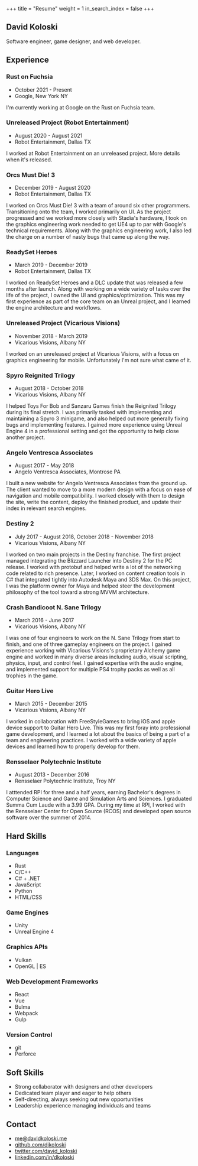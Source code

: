 +++
title = "Resume"
weight = 1
in_search_index = false
+++

## David Koloski

Software engineer, game designer, and web developer.

## Experience

### Rust on Fuchsia

- October 2021 - Present
- Google, New York NY

I'm currently working at Google on the Rust on Fuchsia team.

### Unreleased Project (Robot Entertainment)

- August 2020 - August 2021
- Robot Entertainment, Dallas TX

I worked at Robot Entertainment on an unreleased project. More details when it's released.

### Orcs Must Die! 3

- December 2019 - August 2020
- Robot Entertainment, Dallas TX

I worked on Orcs Must Die! 3 with a team of around six other programmers.
Transitioning onto the team, I worked primarily on UI.
As the project progressed and we worked more closely with Stadia's hardware, I took on the graphics engineering work needed to get UE4 up to par with Google's technical requirements.
Along with the graphics engineering work, I also led the charge on a number of nasty bugs that came up along the way.

### ReadySet Heroes

- March 2019 - December 2019
- Robot Entertainment, Dallas TX

I worked on ReadySet Heroes and a DLC update that was released a few months after launch.
Along with working on a wide variety of tasks over the life of the project, I owned the UI and graphics/optimization.
This was my first experience as part of the core team on an Unreal project, and I learned the engine architecture and workflows.

### Unreleased Project (Vicarious Visions)

- November 2018 - March 2019
- Vicarious Visions, Albany NY

I worked on an unreleased project at Vicarious Visions, with a focus on graphics engineering for mobile. Unfortunately I'm not sure what came of it.

### Spyro Reignited Trilogy

- August 2018 - October 2018
- Vicarious Visions, Albany NY

I helped Toys For Bob and Sanzaru Games finish the Reignited Trilogy during its final stretch. I was primarily tasked with implementing and maintaining a Spyro 3 minigame, and also helped out more generally fixing bugs and implementing features. I gained more experience using Unreal Engine 4 in a professional setting and got the opportunity to help close another project.

### Angelo Ventresca Associates

- August 2017 - May 2018
- Angelo Ventresca Associates, Montrose PA

I built a new website for Angelo Ventresca Associates from the ground up. The client wanted to move to a more modern design with a focus on ease of navigation and mobile compatibility. I worked closely with them to design the site, write the content, deploy the finished product, and update their index in relevant search engines.

### Destiny 2

- July 2017 - August 2018, October 2018 - November 2018
- Vicarious Visions, Albany NY

I worked on two main projects in the Destiny franchise. The first project managed integrating the Blizzard Launcher into Destiny 2 for the PC release. I worked with protobuf and helped write a lot of the networking code related to rich presence. Later, I worked on content creation tools in C# that integrated tightly into Autodesk Maya and 3DS Max. On this project, I was the platform owner for Maya and helped steer the development philosophy of the tool toward a strong MVVM architecture.

### Crash Bandicoot N. Sane Trilogy

- March 2016 - June 2017
- Vicarious Visions, Albany NY

I was one of four engineers to work on the N. Sane Trilogy from start to finish, and one of three gameplay engineers on the project. I gained experience working with Vicarious Visions's proprietary Alchemy game engine and worked in many diverse areas including audio, visual scripting, physics, input, and control feel. I gained expertise with the audio engine, and implemented support for multiple PS4 trophy packs as well as all trophies in the game.

### Guitar Hero Live

- March 2015 - December 2015
- Vicarious Visions, Albany NY

I worked in collaboration with FreeStyleGames to bring iOS and apple device support to Guitar Hero Live. This was my first foray into professional game development, and I learned a lot about the basics of being a part of a team and engineering practices. I worked with a wide variety of apple devices and learned how to properly develop for them.

### Rensselaer Polytechnic Institute

- August 2013 - December 2016
- Rensselaer Polytechnic Institute, Troy NY

I atttended RPI for three and a half years, earning Bachelor's degrees in Computer Science and Game and Simulation Arts and Sciences. I graduated Summa Cum Laude with a 3.99 GPA. During my time at RPI, I worked with the Rensselaer Center for Open Source (RCOS) and developed open source software over the summer of 2014.

## Hard Skills

### Languages

- Rust
- C/C++
- C# + .NET
- JavaScript
- Python
- HTML/CSS

### Game Engines

- Unity
- Unreal Engine 4

### Graphics APIs

- Vulkan
- OpenGL | ES

### Web Development Frameworks

- React
- Vue
- Bulma
- Webpack
- Gulp

### Version Control

- git
- Perforce

## Soft Skills

- Strong collaborator with designers and other developers
- Dedicated team player and eager to help others
- Self-directing, always seeking out new opportunities
- Leadership experience managing individuals and teams

## Contact

- [me@davidkoloski.me](mailto:me@davidkoloski.me)
- [github.com/djkoloski](http://github.com/djkoloski)
- [twitter.com/david_koloski](http://twitter.com/david_koloski)
- [linkedin.com/in/dkoloski](http://linkedin.com/in/dkoloski)
